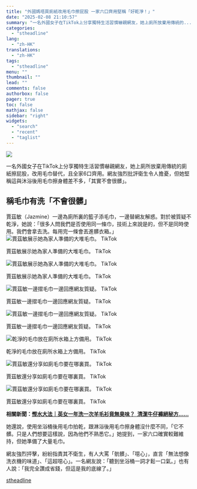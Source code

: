 ```yaml
---
title: "外國媽唔買廁紙改用毛巾擦屁股 一家六口齊用堅稱「好乾淨！」"
date: "2025-02-08 21:10:57"
summary: "一名外國女子在TikTok上分享獨特生活習慣嚇親網友，她上廁所放棄用傳統的..."
categories:
  - "stheadline"
lang:
  - "zh-HK"
translations:
  - "zh-HK"
tags:
  - "stheadline"
menu: ""
thumbnail: ""
lead: ""
comments: false
authorbox: false
pager: true
toc: false
mathjax: false
sidebar: "right"
widgets:
  - "search"
  - "recent"
  - "taglist"
---
```


![](https://image.stheadline.com/f/680p0/0x0/100/none/7e170d1ffeb11da5d8ac368b712da20e/stheadline/inewsmedia/20250208/_2025020821021579038.jpg)






一名外國女子在TikTok上分享獨特生活習慣嚇親網友，她上廁所放棄用傳統的廁紙擦屁股，改用毛巾替代，且全家6口齊用。網友強烈批評衛生令人擔憂，但她堅稱這與沐浴後用毛巾擦身體差不多，「其實不會很髒」。

稱毛巾有洗「不會很髒」
-----------

賈茲敏（Jazmine）一邊為廁所裏的籃子添毛巾，一邊替網友解惑。對於被質疑不乾淨，她說：「很多人問我們是否使用同一條巾，技術上來說是的，但不是同時使用。我們會拿去洗。每用完一條會丟進髒衣箱。」
 ![賈茲敏展示她為家人準備的大堆毛巾。 TikTok](https://image.hkhl.hk/f/1024p0/0x0/100/none/809703770b08a3baa3385d11c157eaa4/2025-02/IMG_4669.jpeg)


賈茲敏展示她為家人準備的大堆毛巾。 TikTok



 ![賈茲敏展示她為家人準備的大堆毛巾。 TikTok](https://image.hkhl.hk/f/1024p0/0x0/100/none/c417e20e796df6c12753ac5fd6f2b857/2025-02/IMG_4670.jpeg)


賈茲敏展示她為家人準備的大堆毛巾。 TikTok



 ![賈茲敏一邊摺毛巾一邊回應網友質疑。 TikTok](https://image.hkhl.hk/f/1024p0/0x0/100/none/a51e843441b91d4b89da4dc6ec4d9dd0/2025-02/IMG_4683.jpeg)


賈茲敏一邊摺毛巾一邊回應網友質疑。 TikTok



 ![賈茲敏一邊摺毛巾一邊回應網友質疑。 TikTok](https://image.hkhl.hk/f/1024p0/0x0/100/none/f7c241b69123f4b7f8b92120db335ae8/2025-02/IMG_4686.jpeg)


賈茲敏一邊摺毛巾一邊回應網友質疑。 TikTok



 ![乾淨的毛巾放在廁所水箱上方備用。 TikTok](https://image.hkhl.hk/f/1024p0/0x0/100/none/6608c1bd60c9dae1c87cdb14ae98a1af/2025-02/IMG_4671.jpeg)


乾淨的毛巾放在廁所水箱上方備用。 TikTok



 ![賈茲敏還分享如廁毛巾要在哪裏買。 TikTok](https://image.hkhl.hk/f/1024p0/0x0/100/none/916d78b207d4a2ed1820bc70a917d263/2025-02/IMG_4679.jpeg)


賈茲敏還分享如廁毛巾要在哪裏買。 TikTok



 ![賈茲敏還分享如廁毛巾要在哪裏買。 TikTok](https://image.hkhl.hk/f/1024p0/0x0/100/none/562e5e7db73e37a27eeac7a89a8131ed/2025-02/IMG_4680.jpeg)


賈茲敏還分享如廁毛巾要在哪裏買。 TikTok




**相關新聞：[慳水大法｜英女一年洗一次羊毛衫竟無臭味？  清潔牛仔褲絕秘方……](https://www.stheadline.com/world-topics/3313395)**

她還說，使用坐浴桶後用毛巾拍乾，跟淋浴後用毛巾擦身體沒什麼不同，「它不髒。只是人們想要這樣說，因為他們不熟悉它。」她提到，一家六口確實較難維持，但她準備了大量毛巾。

網友強烈抨擊，紛紛指責其不衛生，有人大罵「骯髒」、「噁心」，直言「無法想像洗衣機的味道」、「這超噁心」。一名網友說：「聽到坐浴桶一詞才鬆一口氣。」也有人說：「我完全讚成省錢，但這是我的底線了。」

[stheadline](https://std.stheadline.com/realtime/article/2051624/即時-國際-外國媽唔買廁紙改用毛巾擦屁股-一家六口齊用堅稱-好乾淨)
